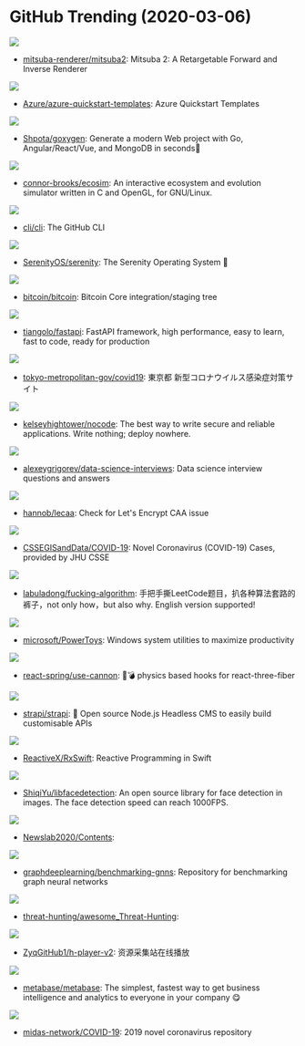 # GitHub Trending (2020-03-06)

![](https://img.shields.io/badge/C%2B%2B-New%2071-green?style=flat-square&logo=appveyor)
- [mitsuba-renderer/mitsuba2](https://github.com/mitsuba-renderer/mitsuba2): Mitsuba 2: A Retargetable Forward and Inverse Renderer

![](https://img.shields.io/badge/PowerShell-New%2044-green?style=flat-square&logo=appveyor)
- [Azure/azure-quickstart-templates](https://github.com/Azure/azure-quickstart-templates): Azure Quickstart Templates

![](https://img.shields.io/badge/Go-New%20165-green?style=flat-square&logo=appveyor)
- [Shpota/goxygen](https://github.com/Shpota/goxygen): Generate a modern Web project with Go, Angular/React/Vue, and MongoDB in seconds🚀

![](https://img.shields.io/badge/C-New%20105-green?style=flat-square&logo=appveyor)
- [connor-brooks/ecosim](https://github.com/connor-brooks/ecosim): An interactive ecosystem and evolution simulator written in C and OpenGL, for GNU/Linux.

![](https://img.shields.io/badge/Go-New%2063-green?style=flat-square&logo=appveyor)
- [cli/cli](https://github.com/cli/cli): The GitHub CLI

![](https://img.shields.io/badge/C%2B%2B-New%2042-green?style=flat-square&logo=appveyor)
- [SerenityOS/serenity](https://github.com/SerenityOS/serenity): The Serenity Operating System 🐞

![](https://img.shields.io/badge/C%2B%2B-New%2027-green?style=flat-square&logo=appveyor)
- [bitcoin/bitcoin](https://github.com/bitcoin/bitcoin): Bitcoin Core integration/staging tree

![](https://img.shields.io/badge/Python-New%2095-green?style=flat-square&logo=appveyor)
- [tiangolo/fastapi](https://github.com/tiangolo/fastapi): FastAPI framework, high performance, easy to learn, fast to code, ready for production

![](https://img.shields.io/badge/Vue-New%201-green?style=flat-square&logo=appveyor)
- [tokyo-metropolitan-gov/covid19](https://github.com/tokyo-metropolitan-gov/covid19): 東京都 新型コロナウイルス感染症対策サイト

![](https://img.shields.io/badge/Dockerfile-New%20358-green?style=flat-square&logo=appveyor)
- [kelseyhightower/nocode](https://github.com/kelseyhightower/nocode): The best way to write secure and reliable applications. Write nothing; deploy nowhere.

![](https://img.shields.io/badge/none-New%20243-green?style=flat-square&logo=appveyor)
- [alexeygrigorev/data-science-interviews](https://github.com/alexeygrigorev/data-science-interviews): Data science interview questions and answers

![](https://img.shields.io/badge/Shell-New%2019-green?style=flat-square&logo=appveyor)
- [hannob/lecaa](https://github.com/hannob/lecaa): Check for Let's Encrypt CAA issue

![](https://img.shields.io/badge/none-New%20297-green?style=flat-square&logo=appveyor)
- [CSSEGISandData/COVID-19](https://github.com/CSSEGISandData/COVID-19): Novel Coronavirus (COVID-19) Cases, provided by JHU CSSE

![](https://img.shields.io/badge/none-New%20963-green?style=flat-square&logo=appveyor)
- [labuladong/fucking-algorithm](https://github.com/labuladong/fucking-algorithm): 手把手撕LeetCode题目，扒各种算法套路的裤子，not only how，but also why. English version supported!

![](https://img.shields.io/badge/C%2B%2B-New%20114-green?style=flat-square&logo=appveyor)
- [microsoft/PowerToys](https://github.com/microsoft/PowerToys): Windows system utilities to maximize productivity

![](https://img.shields.io/badge/JavaScript-New%20127-green?style=flat-square&logo=appveyor)
- [react-spring/use-cannon](https://github.com/react-spring/use-cannon): 👋💣 physics based hooks for react-three-fiber

![](https://img.shields.io/badge/JavaScript-New%2056-green?style=flat-square&logo=appveyor)
- [strapi/strapi](https://github.com/strapi/strapi): 🚀 Open source Node.js Headless CMS to easily build customisable APIs

![](https://img.shields.io/badge/Swift-New%2014-green?style=flat-square&logo=appveyor)
- [ReactiveX/RxSwift](https://github.com/ReactiveX/RxSwift): Reactive Programming in Swift

![](https://img.shields.io/badge/C%2B%2B-New%2077-green?style=flat-square&logo=appveyor)
- [ShiqiYu/libfacedetection](https://github.com/ShiqiYu/libfacedetection): An open source library for face detection in images. The face detection speed can reach 1000FPS.

![](https://img.shields.io/badge/none-New%2021-green?style=flat-square&logo=appveyor)
- [Newslab2020/Contents](https://github.com/Newslab2020/Contents): 

![](https://img.shields.io/badge/Jupyter%20Notebook-New%2035-green?style=flat-square&logo=appveyor)
- [graphdeeplearning/benchmarking-gnns](https://github.com/graphdeeplearning/benchmarking-gnns): Repository for benchmarking graph neural networks

![](https://img.shields.io/badge/none-New%208-green?style=flat-square&logo=appveyor)
- [threat-hunting/awesome_Threat-Hunting](https://github.com/threat-hunting/awesome_Threat-Hunting): 

![](https://img.shields.io/badge/Vue-New%2029-green?style=flat-square&logo=appveyor)
- [ZyqGitHub1/h-player-v2](https://github.com/ZyqGitHub1/h-player-v2): 资源采集站在线播放

![](https://img.shields.io/badge/Clojure-New%2027-green?style=flat-square&logo=appveyor)
- [metabase/metabase](https://github.com/metabase/metabase): The simplest, fastest way to get business intelligence and analytics to everyone in your company 😋

![](https://img.shields.io/badge/none-New%2024-green?style=flat-square&logo=appveyor)
- [midas-network/COVID-19](https://github.com/midas-network/COVID-19): 2019 novel coronavirus repository

